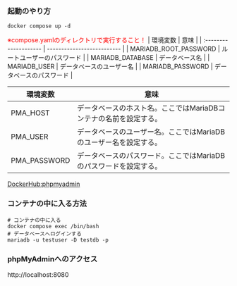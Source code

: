 ### 起動のやり方
```
docker compose up -d
```
<font color="red">※compose.yamlのディレクトリで実行すること！</font>
| 環境変数              | 意味                       | 
| :-------------------- | -------------------------- | 
| MARIADB_ROOT_PASSWORD | ルートユーザーのパスワード | 
| MARIADB_DATABASE      | データベース名             | 
| MARIADB_USER          | データベースのユーザー名   | 
| MARIADB_PASSWORD      | データベースのパスワード   |

| 環境変数     | 意味                                                                | 
| ------------ | ------------------------------------------------------------------- | 
| PMA_HOST     | データベースのホスト名。ここではMariaDBコンテナの名前を設定する。 | 
| PMA_USER     | データベースのユーザー名。ここではMariaDBのユーザー名を設定する。   | 
| PMA_PASSWORD | データベースのパスワード。ここではMariaDBのパスワードを設定する。   | 

[DockerHub:phpmyadmin](https://hub.docker.com/_/phpmyadmin)

### コンテナの中に入る方法
```
# コンテナの中に入る
docker compose exec /bin/bash
# データベースへログインする
mariadb -u testuser -D testdb -p
```

### phpMyAdminへのアクセス
http://localhost:8080